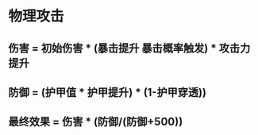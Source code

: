# 物理攻击
## 伤害 = 初始伤害 * (暴击提升 暴击概率触发) * 攻击力提升

## 防御 = (护甲值 * 护甲提升) * (1-护甲穿透))

## 最终效果 = 伤害 * (防御/(防御+500))
